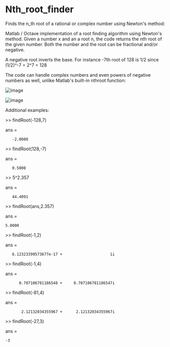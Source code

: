 # Nth_root_finder
Finds the n_th root of a rational or complex number using Newton's method:


Matlab / Octave implementation of a root finding algorithm using Newton's method.
Given a number x and an a root n, the code returns the nth root of the given number. Both the number and the root can be fractional and/or negative.

A negative root inverts the base. For instance -7th root of 128 is 1/2 since (1/2)^-7 = 2^7 = 128

The code can handle complex numbers and even powers of negative numbers as well, unlike Matlab's built-in nthroot function:

![image](https://github.com/melihaltun/Nth_root_finder/assets/40482921/a3e5462c-2ad9-4c7c-ae1e-22d18c258d60)

![image](https://github.com/melihaltun/Nth_root_finder/assets/40482921/f18601fb-b62e-46a6-9818-168b66e33dd4)


Additional examples:

\>\> findRoot(-128,7)

ans =

       -2.0000
   
\>\> findRoot(128,-7)

ans =

       0.5000


\>\> 5^2.357

ans =

       44.4091


\>\> findRoot(ans,2.357)

ans =

    5.0000


\>\> findRoot(-1,2)

ans =

       6.12323399573677e-17 +                     1i
       

\>\> findRoot(-1,4)

ans =

          0.707106781186548 +     0.707106781186547i
          

\>\> findRoot(-81,4)

ans =

           2.12132034355967 +      2.12132034355967i


\>\> findRoot(-27,3)

ans =

    -3
